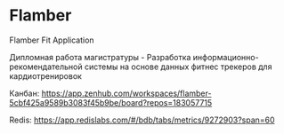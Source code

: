 # Flamber
Flamber Fit Application

Дипломная работа магистратуры - Разработка информационно-рекомендательной системы на основе данных фитнес трекеров для кардиотренировок

Канбан: https://app.zenhub.com/workspaces/flamber-5cbf425a9589b3083f45b9be/board?repos=183057715

Redis: https://app.redislabs.com/#/bdb/tabs/metrics/9272903?span=60
